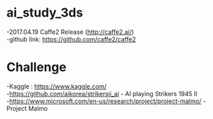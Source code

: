# ai_study_3ds

-2017.04.19 Caffe2 Release (http://caffe2.ai/)<br>
-github link: https://github.com/caffe2/caffe2

# Challenge
-Kaggle : https://www.kaggle.com/ <br>
-https://github.com/aikorea/strikersii_ai - AI playing Strikers 1945 II <br>
-https://www.microsoft.com/en-us/research/project/project-malmo/ - Project Malmo <br>
